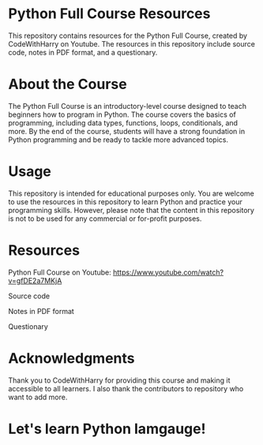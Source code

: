 # Python Full Course Resources
This repository contains resources for the Python Full Course, created by CodeWithHarry on Youtube. The resources in this repository include source code, notes in PDF format, and a questionary.

# About the Course
The Python Full Course is an introductory-level course designed to teach beginners how to program in Python. The course covers the basics of programming, including data types, functions, loops, conditionals, and more. By the end of the course, students will have a strong foundation in Python programming and be ready to tackle more advanced topics.

# Usage
This repository is intended for educational purposes only. You are welcome to use the resources in this repository to learn Python and practice your programming skills. However, please note that the content in this repository is not to be used for any commercial or for-profit purposes.

# Resources

Python Full Course on Youtube: https://www.youtube.com/watch?v=gfDE2a7MKjA

Source code

Notes in PDF format

Questionary

# Acknowledgments
Thank you to CodeWithHarry for providing this course and making it accessible to all learners. I also thank the contributors to repository who want to add more.

# Let's learn Python lamgauge!
